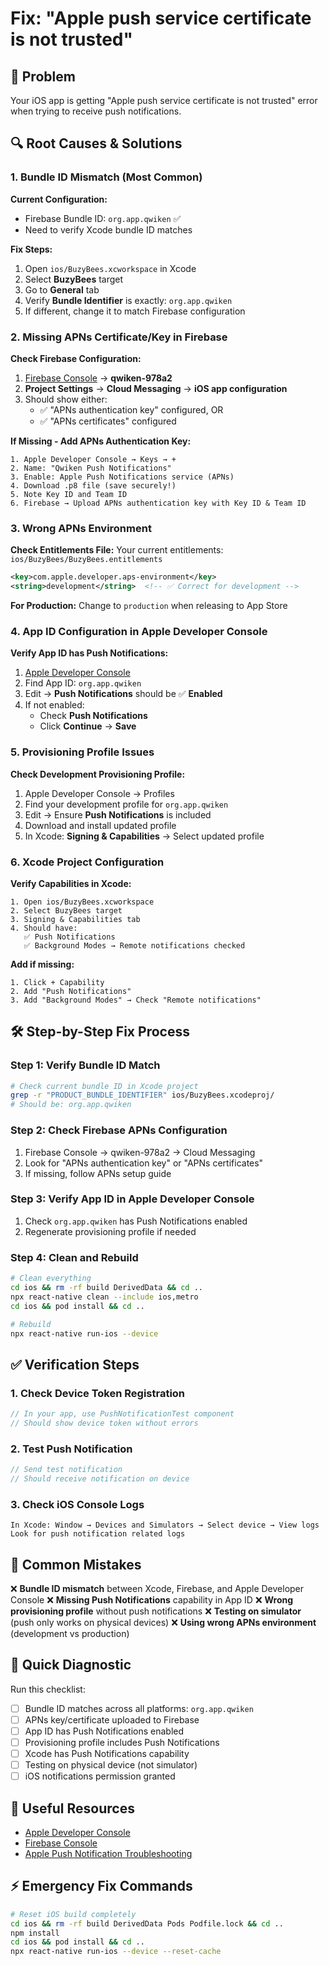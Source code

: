 # Fix: "Apple push service certificate is not trusted"

## 🚨 Problem
Your iOS app is getting "Apple push service certificate is not trusted" error when trying to receive push notifications.

## 🔍 Root Causes & Solutions

### 1. Bundle ID Mismatch (Most Common)

**Current Configuration:**
- Firebase Bundle ID: `org.app.qwiken` ✅
- Need to verify Xcode bundle ID matches

**Fix Steps:**
1. Open `ios/BuzyBees.xcworkspace` in Xcode
2. Select **BuzyBees** target
3. Go to **General** tab
4. Verify **Bundle Identifier** is exactly: `org.app.qwiken`
5. If different, change it to match Firebase configuration

### 2. Missing APNs Certificate/Key in Firebase

**Check Firebase Configuration:**
1. [Firebase Console](https://console.firebase.google.com/) → **qwiken-978a2**
2. **Project Settings** → **Cloud Messaging** → **iOS app configuration**
3. Should show either:
   - ✅ "APNs authentication key" configured, OR
   - ✅ "APNs certificates" configured

**If Missing - Add APNs Authentication Key:**
```
1. Apple Developer Console → Keys → +
2. Name: "Qwiken Push Notifications"
3. Enable: Apple Push Notifications service (APNs)
4. Download .p8 file (save securely!)
5. Note Key ID and Team ID
6. Firebase → Upload APNs authentication key with Key ID & Team ID
```

### 3. Wrong APNs Environment

**Check Entitlements File:**
Your current entitlements: `ios/BuzyBees/BuzyBees.entitlements`
```xml
<key>com.apple.developer.aps-environment</key>
<string>development</string>  <!-- ✅ Correct for development -->
```

**For Production:** Change to `production` when releasing to App Store

### 4. App ID Configuration in Apple Developer Console

**Verify App ID has Push Notifications:**
1. [Apple Developer Console](https://developer.apple.com/account/resources/identifiers/list)
2. Find App ID: `org.app.qwiken`
3. Edit → **Push Notifications** should be ✅ **Enabled**
4. If not enabled:
   - Check **Push Notifications**
   - Click **Continue** → **Save**

### 5. Provisioning Profile Issues

**Check Development Provisioning Profile:**
1. Apple Developer Console → Profiles
2. Find your development profile for `org.app.qwiken`
3. Edit → Ensure **Push Notifications** is included
4. Download and install updated profile
5. In Xcode: **Signing & Capabilities** → Select updated profile

### 6. Xcode Project Configuration

**Verify Capabilities in Xcode:**
```
1. Open ios/BuzyBees.xcworkspace
2. Select BuzyBees target
3. Signing & Capabilities tab
4. Should have:
   ✅ Push Notifications
   ✅ Background Modes → Remote notifications checked
```

**Add if missing:**
```
1. Click + Capability
2. Add "Push Notifications"
3. Add "Background Modes" → Check "Remote notifications"
```

## 🛠 Step-by-Step Fix Process

### Step 1: Verify Bundle ID Match
```bash
# Check current bundle ID in Xcode project
grep -r "PRODUCT_BUNDLE_IDENTIFIER" ios/BuzyBees.xcodeproj/
# Should be: org.app.qwiken
```

### Step 2: Check Firebase APNs Configuration
1. Firebase Console → qwiken-978a2 → Cloud Messaging
2. Look for "APNs authentication key" or "APNs certificates"
3. If missing, follow APNs setup guide

### Step 3: Verify App ID in Apple Developer Console
1. Check `org.app.qwiken` has Push Notifications enabled
2. Regenerate provisioning profile if needed

### Step 4: Clean and Rebuild
```bash
# Clean everything
cd ios && rm -rf build DerivedData && cd ..
npx react-native clean --include ios,metro
cd ios && pod install && cd ..

# Rebuild
npx react-native run-ios --device
```

## ✅ Verification Steps

### 1. Check Device Token Registration
```javascript
// In your app, use PushNotificationTest component
// Should show device token without errors
```

### 2. Test Push Notification
```javascript
// Send test notification
// Should receive notification on device
```

### 3. Check iOS Console Logs
```
In Xcode: Window → Devices and Simulators → Select device → View logs
Look for push notification related logs
```

## 🚨 Common Mistakes

❌ **Bundle ID mismatch** between Xcode, Firebase, and Apple Developer Console
❌ **Missing Push Notifications** capability in App ID
❌ **Wrong provisioning profile** without push notifications
❌ **Testing on simulator** (push only works on physical devices)
❌ **Using wrong APNs environment** (development vs production)

## 🎯 Quick Diagnostic

Run this checklist:
- [ ] Bundle ID matches across all platforms: `org.app.qwiken`
- [ ] APNs key/certificate uploaded to Firebase
- [ ] App ID has Push Notifications enabled
- [ ] Provisioning profile includes Push Notifications
- [ ] Xcode has Push Notifications capability
- [ ] Testing on physical device (not simulator)
- [ ] iOS notifications permission granted

## 🔗 Useful Resources

- [Apple Developer Console](https://developer.apple.com/account/)
- [Firebase Console](https://console.firebase.google.com/)
- [Apple Push Notification Troubleshooting](https://developer.apple.com/documentation/usernotifications/handling_notification_responses_from_the_server)

## ⚡ Emergency Fix Commands

```bash
# Reset iOS build completely
cd ios && rm -rf build DerivedData Pods Podfile.lock && cd ..
npm install
cd ios && pod install && cd ..
npx react-native run-ios --device --reset-cache
```